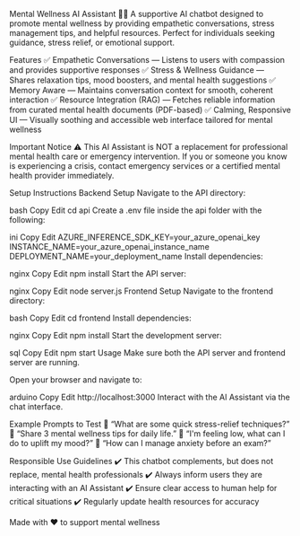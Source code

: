 Mental Wellness AI Assistant 🧠💬
A supportive AI chatbot designed to promote mental wellness by providing empathetic conversations, stress management tips, and helpful resources. Perfect for individuals seeking guidance, stress relief, or emotional support.

Features
✅ Empathetic Conversations — Listens to users with compassion and provides supportive responses
✅ Stress & Wellness Guidance — Shares relaxation tips, mood boosters, and mental health suggestions
✅ Memory Aware — Maintains conversation context for smooth, coherent interaction
✅ Resource Integration (RAG) — Fetches reliable information from curated mental health documents (PDF-based)
✅ Calming, Responsive UI — Visually soothing and accessible web interface tailored for mental wellness

Important Notice ⚠️
This AI Assistant is NOT a replacement for professional mental health care or emergency intervention.
If you or someone you know is experiencing a crisis, contact emergency services or a certified mental health provider immediately.

Setup Instructions
Backend Setup
Navigate to the API directory:

bash
Copy
Edit
cd api
Create a .env file inside the api folder with the following:

ini
Copy
Edit
AZURE_INFERENCE_SDK_KEY=your_azure_openai_key
INSTANCE_NAME=your_azure_openai_instance_name
DEPLOYMENT_NAME=your_deployment_name
Install dependencies:

nginx
Copy
Edit
npm install
Start the API server:

nginx
Copy
Edit
node server.js
Frontend Setup
Navigate to the frontend directory:

bash
Copy
Edit
cd frontend
Install dependencies:

nginx
Copy
Edit
npm install
Start the development server:

sql
Copy
Edit
npm start
Usage
Make sure both the API server and frontend server are running.

Open your browser and navigate to:

arduino
Copy
Edit
http://localhost:3000
Interact with the AI Assistant via the chat interface.

Example Prompts to Test
💬 “What are some quick stress-relief techniques?”
💬 “Share 3 mental wellness tips for daily life.”
💬 “I'm feeling low, what can I do to uplift my mood?”
💬 “How can I manage anxiety before an exam?”

Responsible Use Guidelines
✔️ This chatbot complements, but does not replace, mental health professionals
✔️ Always inform users they are interacting with an AI Assistant
✔️ Ensure clear access to human help for critical situations
✔️ Regularly update health resources for accuracy

Made with ❤️ to support mental wellness

